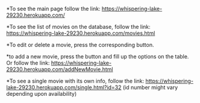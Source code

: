 *To see the main page follow the link:
https://whispering-lake-29230.herokuapp.com/

*To see the list of movies on the database, follow the link:
https://whispering-lake-29230.herokuapp.com/movies.html

*To edit or delete a movie, press the corresponding button.

*to add a new movie, press the button and fill up the options
on the table. Or follow the link:
https://whispering-lake-29230.herokuapp.com/addNewMovie.html

*To see a single movie with its own info, follow the link:
https://whispering-lake-29230.herokuapp.com/single.html?id=32
(id number might vary depending upon availability)